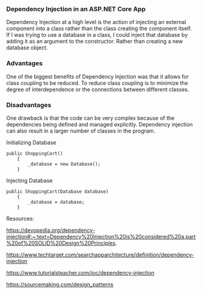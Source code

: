 ### Dependency Injection in an ASP.NET Core App

Dependency Injection at a high level is the action of injecting an external component into a class rather than the class
creating the component itself. If I was trying to use a database in a class, I could inject that database by adding it as an argument to 
the constructor. Rather than creating a new database object.

### Advantages
One of the biggest benefits of Dependency Injection was that it allows for class coupling to be reduced. To reduce class coupling is to
minimize the degree of interdependence or the connections between different classes.

### Disadvantages
One drawback is that the code can be very complex because of the dependencies being defined and managed explicitly. 
Dependency injection can also result in a larger number of classes in the program.

Initializing Database
```
public ShoppingCart()
    {
        _database = new Database();
    }
```
Injecting Database
```
public ShoppingCart(Database database)
    {
        _database = database;
    }
```

Resources:

https://devopedia.org/dependency-injection#:~:text=Dependency%20Injection%20is%20considered%20a,part%20of%20SOLID%20Design%20Principles.

https://www.techtarget.com/searchapparchitecture/definition/dependency-injection

https://www.tutorialsteacher.com/ioc/dependency-injection

https://sourcemaking.com/design_patterns
